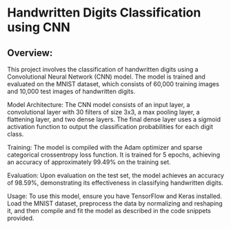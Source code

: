 # Handwritten Digits Classification using CNN

## Overview:
This project involves the classification of handwritten digits using a Convolutional Neural Network (CNN) model. The model is trained and evaluated on the MNIST dataset, which consists of 60,000 training images and 10,000 test images of handwritten digits.

Model Architecture:
The CNN model consists of an input layer, a convolutional layer with 30 filters of size 3x3, a max pooling layer, a flattening layer, and two dense layers. The final dense layer uses a sigmoid activation function to output the classification probabilities for each digit class.

Training:
The model is compiled with the Adam optimizer and sparse categorical crossentropy loss function. It is trained for 5 epochs, achieving an accuracy of approximately 99.49% on the training set.

Evaluation:
Upon evaluation on the test set, the model achieves an accuracy of 98.59%, demonstrating its effectiveness in classifying handwritten digits.

Usage:
To use this model, ensure you have TensorFlow and Keras installed. Load the MNIST dataset, preprocess the data by normalizing and reshaping it, and then compile and fit the model as described in the code snippets provided.
